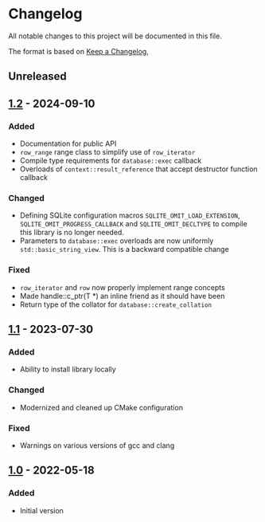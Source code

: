 # Changelog
All notable changes to this project will be documented in this file.

The format is based on [Keep a Changelog](https://keepachangelog.com/en/1.0.0/),

## Unreleased

## [1.2] - 2024-09-10

### Added
- Documentation for public API
- `row_range` range class to simplify use of `row_iterator`
- Compile type requirements for `database::exec` callback
- Overloads of `context::result_reference` that accept destructor function callback

### Changed
- Defining SQLite configuration macros `SQLITE_OMIT_LOAD_EXTENSION`, `SQLITE_OMIT_PROGRESS_CALLBACK` and `SQLITE_OMIT_DECLTYPE`
to compile this library is no longer needed.
- Parameters to `database::exec` overloads are now uniformly `std::basic_string_view`. This is a backward compatible change

### Fixed
- `row_iterator` and `row` now properly implement range concepts
- Made handle::c_ptr(T *) an inline friend as it should have been 
- Return type of the collator for `database::create_collation`

## [1.1] - 2023-07-30

### Added
- Ability to install library locally

### Changed
- Modernized and cleaned up CMake configuration

### Fixed
- Warnings on various versions of gcc and clang

## [1.0] - 2022-05-18

### Added
- Initial version

[1.0]: https://github.com/gershnik/thinsqlitepp/releases/v1.0
[1.1]: https://github.com/gershnik/thinsqlitepp/releases/v1.1
[1.2]: https://github.com/gershnik/thinsqlitepp/releases/v1.2
